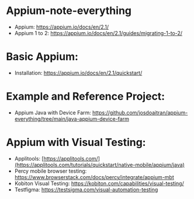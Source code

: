 # Appium-note-everything
- Appium: https://appium.io/docs/en/2.1/
- Appium 1 to 2: https://appium.io/docs/en/2.1/guides/migrating-1-to-2/

# Basic Appium:
- Installation: https://appium.io/docs/en/2.1/quickstart/

# Example and Reference Project:
- Appium Java with Device Farm: https://github.com/josdoaitran/appium-everything/tree/main/java-appium-device-farm

# Appium with Visual Testing:
- Applitools: [https://applitools.com/](https://applitools.com/tutorials/quickstart/native-mobile/appium/java)
- Percy mobile browser testing: https://www.browserstack.com/docs/percy/integrate/appium-mbt
- Kobiton Visual Testing: https://kobiton.com/capabilities/visual-testing/
- Testfigma: https://testsigma.com/visual-automation-testing
